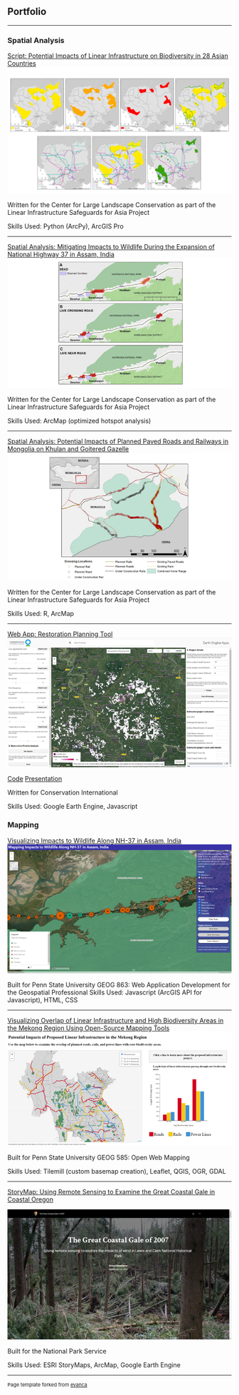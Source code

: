 ## Portfolio

---

### Spatial Analysis 


[Script: Potential Impacts of Linear Infrastructure on Biodiversity in 28 Asian Countries](https://github.com/gstonecipher/LISA_LI_country_overlap)
<img src="images/LISA_Maps_Thumb.png?raw=true"/>

Written for the Center for Large Landscape Conservation as part of the Linear Infrastructure Safeguards for Asia Project

Skills Used: Python (ArcPy), ArcGIS Pro

---
[Spatial Analysis: Mitigating Impacts to Wildlife During the Expansion of
National Highway 37 in Assam, India](https://largelandscapes.org/wp-content/uploads/2021/09/LISA_Annex1_SpatialAnalysis_FINAL.pdf#page=53)
<img src="images/Assam_Maps_Thumb.png?raw=true"/>

Written for the Center for Large Landscape Conservation as part of the Linear Infrastructure Safeguards for Asia Project

Skills Used: ArcMap (optimized hotspot analysis)

---
[Spatial Analysis: Potential Impacts of Planned Paved Roads and Railways in
Mongolia on Khulan and Goitered Gazelle](https://largelandscapes.org/wp-content/uploads/2021/09/LISA_Annex1_SpatialAnalysis_FINAL.pdf#page=70)
<img src="images/Ungulate_Map_Thumb.png?raw=true"/>

Written for the Center for Large Landscape Conservation as part of the Linear Infrastructure Safeguards for Asia Project

Skills Used: R, ArcMap

---
[Web App: Restoration Planning Tool](https://trends-earth.earthengine.app/view/restorationplanningtool)
<img src="images/CI_Tool_Thumb.png?raw=true"/>

[Code](https://github.com/gstonecipher/RestorationPlanningTool_CI)
[Presentation](https://www.youtube.com/watch?v=ndg8_AyQPz0)

Written for Conservation International

Skills Used: Google Earth Engine, Javascript

### Mapping

[Visualizing Impacts to Wildlife Along NH-37 in Assam, India](https://www.personal.psu.edu/gcs5243/FinalProject/)
<img src="images/Roadkill_App_Thumb.png?raw=true"/>

Built for Penn State University GEOG 863: Web Application Development for the Geospatial Professional
Skills Used: Javascript (ArcGIS API for Javascript), HTML, CSS

---

[Visualizing Overlap of Linear Infrastructure and High Biodiversity Areas in the Mekong Region Using Open-Source Mapping Tools](https://gstonecipher.github.io/OpenWebMapping/index.html)
<img src="images/Mekong_Thumb.png?raw=true"/>

Built for Penn State University GEOG 585: Open Web Mapping

Skills Used: Tilemill (custom basemap creation), Leaflet, QGIS, OGR, GDAL

---

[StoryMap: Using Remote Sensing to Examine the Great Coastal Gale in Coastal Oregon](https://storymaps.arcgis.com/stories/1b03a1859e2c43d68aae6d6b3cad4f02)

<img src="images/NPS_StoryMap_Thumb.png?raw=true"/>

Built for the National Park Service

Skills Used: ESRI StoryMaps, ArcMap, Google Earth Engine

---
<p style="font-size:11px">Page template forked from <a href="https://github.com/evanca/quick-portfolio">evanca</a></p>
<!-- Remove above link if you don't want to attibute -->

